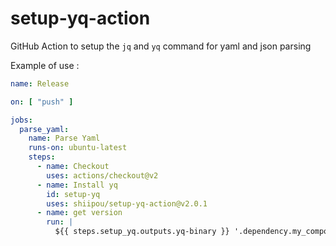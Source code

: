 # setup-yq-action
GitHub Action to setup the `jq` and `yq` command for yaml and json parsing


Example of use :
```yaml
name: Release

on: [ "push" ]

jobs:
  parse_yaml:
    name: Parse Yaml
    runs-on: ubuntu-latest
    steps:
      - name: Checkout
        uses: actions/checkout@v2
      - name: Install yq
        id: setup-yq
        uses: shiipou/setup-yq-action@v2.0.1
      - name: get version
        run: |
          ${{ steps.setup_yq.outputs.yq-binary }} '.dependency.my_component.git.ref' pubspec.yaml
```

